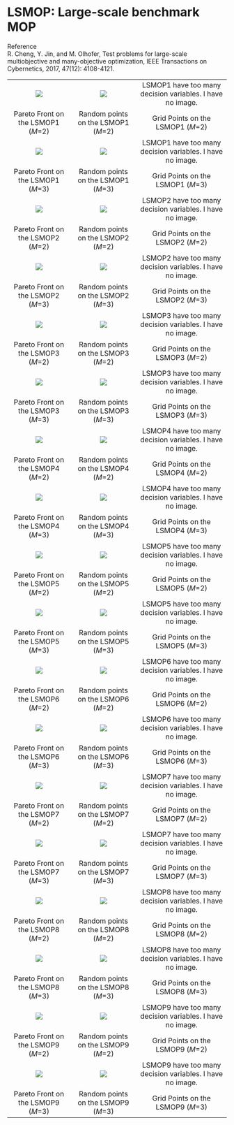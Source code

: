# LSMOP: Large-scale benchmark MOP
Reference  
R. Cheng, Y. Jin, and M. Olhofer, Test problems for large-scale multiobjective and many-objective optimization, IEEE Transactions on Cybernetics, 2017, 47(12): 4108-4121.

||||
|:-:|:-:|:-:|
|![](../../image/LSMOP1_M2_PF.png)|![](../../image/LSMOP1_M2_Rand.png)|LSMOP1 have too many decision variables. I have no image.|
|Pareto Front on the LSMOP1 (_M_=2)|Random points on the LSMOP1 (_M_=2)|Grid Points on the LSMOP1 (_M_=2)|
|![](../../image/LSMOP1_M3_PF.png)|![](../../image/LSMOP1_M3_Rand.png)|LSMOP1 have too many decision variables. I have no image.|
|Pareto Front on the LSMOP1 (_M_=3)|Random points on the LSMOP1 (_M_=3)|Grid Points on the LSMOP1 (_M_=3)|
|![](../../image/LSMOP2_M2_PF.png)|![](../../image/LSMOP2_M2_Rand.png)|LSMOP2 have too many decision variables. I have no image.|
|Pareto Front on the LSMOP2 (_M_=2)|Random points on the LSMOP2 (_M_=2)|Grid Points on the LSMOP2 (_M_=2)|
|![](../../image/LSMOP2_M3_PF.png)|![](../../image/LSMOP2_M3_Rand.png)|LSMOP2 have too many decision variables. I have no image.|
|Pareto Front on the LSMOP2 (_M_=3)|Random points on the LSMOP2 (_M_=3)|Grid Points on the LSMOP2 (_M_=3)|
|![](../../image/LSMOP3_M2_PF.png)|![](../../image/LSMOP3_M2_Rand.png)|LSMOP3 have too many decision variables. I have no image.|
|Pareto Front on the LSMOP3 (_M_=2)|Random points on the LSMOP3 (_M_=2)|Grid Points on the LSMOP3 (_M_=2)|
|![](../../image/LSMOP3_M3_PF.png)|![](../../image/LSMOP3_M3_Rand.png)|LSMOP3 have too many decision variables. I have no image.|
|Pareto Front on the LSMOP3 (_M_=3)|Random points on the LSMOP3 (_M_=3)|Grid Points on the LSMOP3 (_M_=3)|
|![](../../image/LSMOP4_M2_PF.png)|![](../../image/LSMOP4_M2_Rand.png)|LSMOP4 have too many decision variables. I have no image.|
|Pareto Front on the LSMOP4 (_M_=2)|Random points on the LSMOP4 (_M_=2)|Grid Points on the LSMOP4 (_M_=2)|
|![](../../image/LSMOP4_M3_PF.png)|![](../../image/LSMOP4_M3_Rand.png)|LSMOP4 have too many decision variables. I have no image.|
|Pareto Front on the LSMOP4 (_M_=3)|Random points on the LSMOP4 (_M_=3)|Grid Points on the LSMOP4 (_M_=3)|
|![](../../image/LSMOP5_M2_PF.png)|![](../../image/LSMOP5_M2_Rand.png)|LSMOP5 have too many decision variables. I have no image.|
|Pareto Front on the LSMOP5 (_M_=2)|Random points on the LSMOP5 (_M_=2)|Grid Points on the LSMOP5 (_M_=2)|
|![](../../image/LSMOP5_M3_PF.png)|![](../../image/LSMOP5_M3_Rand.png)|LSMOP5 have too many decision variables. I have no image.|
|Pareto Front on the LSMOP5 (_M_=3)|Random points on the LSMOP5 (_M_=3)|Grid Points on the LSMOP5 (_M_=3)|
|![](../../image/LSMOP6_M2_PF.png)|![](../../image/LSMOP6_M2_Rand.png)|LSMOP6 have too many decision variables. I have no image.|
|Pareto Front on the LSMOP6 (_M_=2)|Random points on the LSMOP6 (_M_=2)|Grid Points on the LSMOP6 (_M_=2)|
|![](../../image/LSMOP6_M3_PF.png)|![](../../image/LSMOP6_M3_Rand.png)|LSMOP6 have too many decision variables. I have no image.|
|Pareto Front on the LSMOP6 (_M_=3)|Random points on the LSMOP6 (_M_=3)|Grid Points on the LSMOP6 (_M_=3)|
|![](../../image/LSMOP7_M2_PF.png)|![](../../image/LSMOP7_M2_Rand.png)|LSMOP7 have too many decision variables. I have no image.|
|Pareto Front on the LSMOP7 (_M_=2)|Random points on the LSMOP7 (_M_=2)|Grid Points on the LSMOP7 (_M_=2)|
|![](../../image/LSMOP7_M3_PF.png)|![](../../image/LSMOP7_M3_Rand.png)|LSMOP7 have too many decision variables. I have no image.|
|Pareto Front on the LSMOP7 (_M_=3)|Random points on the LSMOP7 (_M_=3)|Grid Points on the LSMOP7 (_M_=3)|
|![](../../image/LSMOP8_M2_PF.png)|![](../../image/LSMOP8_M2_Rand.png)|LSMOP8 have too many decision variables. I have no image.|
|Pareto Front on the LSMOP8 (_M_=2)|Random points on the LSMOP8 (_M_=2)|Grid Points on the LSMOP8 (_M_=2)|
|![](../../image/LSMOP8_M3_PF.png)|![](../../image/LSMOP8_M3_Rand.png)|LSMOP8 have too many decision variables. I have no image.|
|Pareto Front on the LSMOP8 (_M_=3)|Random points on the LSMOP8 (_M_=3)|Grid Points on the LSMOP8 (_M_=3)|
|![](../../image/LSMOP9_M2_PF.png)|![](../../image/LSMOP9_M2_Rand.png)|LSMOP9 have too many decision variables. I have no image.|
|Pareto Front on the LSMOP9 (_M_=2)|Random points on the LSMOP9 (_M_=2)|Grid Points on the LSMOP9 (_M_=2)|
|![](../../image/LSMOP9_M3_PF.png)|![](../../image/LSMOP9_M3_Rand.png)|LSMOP9 have too many decision variables. I have no image.|
|Pareto Front on the LSMOP9 (_M_=3)|Random points on the LSMOP9 (_M_=3)|Grid Points on the LSMOP9 (_M_=3)|
